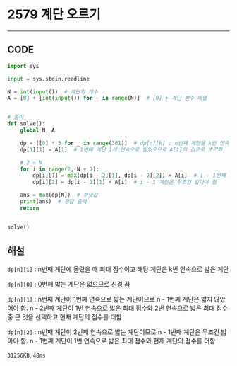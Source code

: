 # 2579 계단 오르기

---

## CODE

```python
import sys

input = sys.stdin.readline

N = int(input())  # 계단의 개수
A = [0] + [int(input()) for _ in range(N)]  # [0] + 계단 점수 배열


# 풀이
def solve():
    global N, A

    dp = [[0] * 3 for _ in range(301)]  # dp[n][k] : n번째 계단을 k번 연속으로 밟고 최대 점수
    dp[1][1] = A[1]  # 1번째 계단 1개 연속으로 밟았으므로 A[1]의 값으로 초기화

    # 2 ~ N
    for i in range(2, N + 1):
        dp[i][1] = max(dp[i - 2][1], dp[i - 2][2]) + A[i]  # i - 1번째 계단은 제외
        dp[i][2] = dp[i - 1][1] + A[i]  # i - 1 계단은 무조건 밟아야 함

    ans = max(dp[N])  # 최댓값
    print(ans)  # 정답 출력
    return


solve()

```

## 해설

`dp[n][i]` : n번째 계단에 올랐을 때 최대 점수이고 해당 계단은 k번 연속으로 밟은 계단

`dp[n][0]` : 0번째 밟는 계단은 없으므로 신경 끔

`dp[n][1]` : n번째 계단이 1번째 연속으로 밟는 계단이므로 n - 1번째 계단은 밟지 않았어야 함. n - 2번째 계단이 1번 연속으로 밟은 최대 점수와 2번 연속으로 밟은 최대 점수 중 큰 것을 선택하고 현재 계단의 점수를 더함

`dp[n][2]` : n번째 계단이 2번째 연속으로 밟는 계단이므로 n - 1번째 계단은 무조건 밟아야 함. n - 1번째 계단이 1번 연속으로 밟은 최대 점수와 현재 계단의 점수를 더함

`31256KB`, `48ms`
